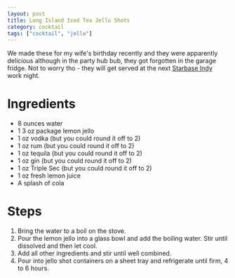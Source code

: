 ```yaml
---
layout: post
title: Long Island Iced Tea Jello Shots
category: cocktail
tags: ["cocktail", "jello"]
---
```

We made these for my wife's birthday recently and they were apparently delicious although in the party hub bub, they got forgotten in the garage fridge.  Not to worry tho - they will get served at the next [Starbase Indy](https://www.starbaseindy.org) work night.

# Ingredients

* 8 ounces water
* 1 3 oz package lemon jello
* 1 oz vodka (but you could round it off to 2)
* 1 oz rum (but you could round it off to 2)
* 1 oz tequila (but you could round it off to 2)
* 1 oz gin (but you could round it off to 2)
* 1 oz Triple Sec (but you could round it off to 2)
* 1 oz fresh lemon juice
* A splash of cola

# Steps

1. Bring the water to a boil on the stove.
2. Pour the lemon jello into a glass bowl and add the boiling water.  Stir until dissolved and then let cool.
3. Add all other ingredients and stir until well combined.
4. Pour into jello shot containers on a sheet tray and refrigerate until firm, 4 to 6 hours.